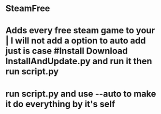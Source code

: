 # SteamFree
Adds every free steam game to your | I will not add a option to auto add just is case
#Install
Download InstallAndUpdate.py and run it then run script.py
==================


# run script.py and use --auto to make it do everything by it's self

